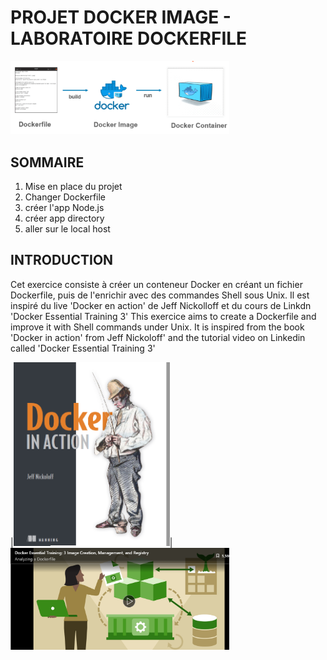# PROJET DOCKER IMAGE - LABORATOIRE DOCKERFILE 

<img src="https://github.com/CollegeBoreal/INF1087-200-21H-02/blob/main/2.Docker/300115140/IMAGES/docker1.PNG" width="350">

## SOMMAIRE
1. Mise en place du projet
2. Changer Dockerfile
3. créer l'app Node.js
4. créer app directory
5. aller sur le local host



## INTRODUCTION
Cet exercice consiste à créer un conteneur Docker en créant un fichier Dockerfile, puis de l'enrichir avec des commandes Shell sous Unix. Il est inspiré du live 'Docker en action' de Jeff Nickolloff et du cours de Linkdn 'Docker Essential Training 3'
This exercice aims to create a Dockerfile and improve it with Shell commands under Unix. It is inspired from the book 'Docker in action' from Jeff Nickoloff' and the tutorial video on Linkedin called 'Docker Essential Training 3'



|<img src="https://github.com/CollegeBoreal/INF1087-200-21H-02/blob/main/2.Docker/300115140/IMAGES/livr1.PNG" width="250">| <img src="https://github.com/CollegeBoreal/INF1087-200-21H-02/blob/main/2.Docker/300115140/IMAGES/Link1.PNG" width="350">


